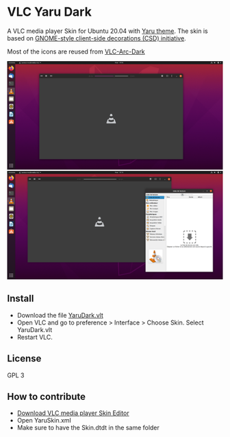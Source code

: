 # VLC Yaru Dark

A VLC media player Skin for Ubuntu 20.04 with [Yaru theme](https://github.com/ubuntu/yaru). The skin is based on [GNOME-style client-side decorations (CSD) initiative](https://wiki.gnome.org/Initiatives/CSD).

Most of the icons are reused from [VLC-Arc-Dark](https://github.com/varlesh/VLC-Arc-Dark)

![Dark](VLC_capture1.png)
![DarkPlaylist](VLC_capture2.png)

## Install
* Download the file [YaruDark.vlt](https://gitlab.com/NovaQC/vlc-yaru-dark/-/raw/master/YaruDark.vlt?inline=false)
* Open VLC and go to preference > Interface > Choose Skin. Select YaruDark.vlt
* Restart VLC.

## License
GPL 3

## How to contribute
* [Download VLC media player Skin Editor](https://www.videolan.org/vlc/skineditor.html)
* Open YaruSkin.xml
* Make sure to have the Skin.dtdt in the same folder


